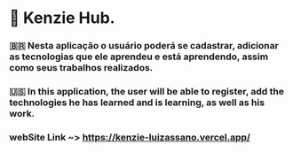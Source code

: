# 📝 Kenzie Hub.

### 🇧🇷 Nesta aplicação o usuário poderá se cadastrar, adicionar as tecnologias que ele aprendeu e está aprendendo, assim como seus trabalhos realizados.

### 🇺🇸 In this application, the user will be able to register, add the technologies he has learned and is learning, as well as his work.

### webSite Link ~> https://kenzie-luizassano.vercel.app/


